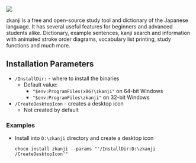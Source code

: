 

![](https://cdn.jsdelivr.net/gh/jakublevy/chocopkgs/zkanji/logo.png)

zkanji is a free and open-source study tool and dictionary of the Japanese language. It has several useful features for beginners and advanced students alike. Dictionary, example sentences, kanji search and information with animated stroke order diagrams, vocabulary list printing, study functions and much more.

## Installation Parameters
* `/InstallDir:` - where to install the binaries
  - Default value:
    - `"$env:ProgramFiles(x86)\zkanji"` on 64-bit Windows
    - `"$env:ProgramFiles\zkanji"` on 32-bit Windows
* `/CreateDesktopIcon` - creates a desktop icon
    - Not created by default

### Examples
* Install into `D:\zkanji` directory and create a desktop icon
  ```
  choco install zkanji --params "'/InstallDir:D:\zkanji /CreateDesktopIcon'"
  ```